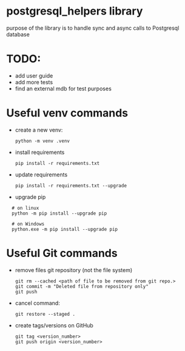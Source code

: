 postgresql_helpers library
===

purpose of the library is to handle sync and async calls to Postgresql database

# TODO:
* add user guide
* add more tests
* find an external mdb for test purposes

# Useful venv commands

* create a new venv:
  ```
  python -m venv .venv
  ```
* install requirements
  ```
  pip install -r requirements.txt
  ```
* update requirements
  ```
  pip install -r requirements.txt --upgrade
  ```

* upgrade pip
```
  # on linux
  python -m pip install --upgrade pip
```
```
  # on Windows
  python.exe -m pip install --upgrade pip
```


# Useful Git commands
* remove files git repository (not the file system)
    ```
    git rm --cached <path of file to be removed from git repo.>
    git commit -m "Deleted file from repository only"
    git push
    ```
* cancel command:
    ```
    git restore --staged .
    ```
* create tags/versions on GitHub
    ```
    git tag <version_number>
    git push origin <version_number>

    ```
 
  
